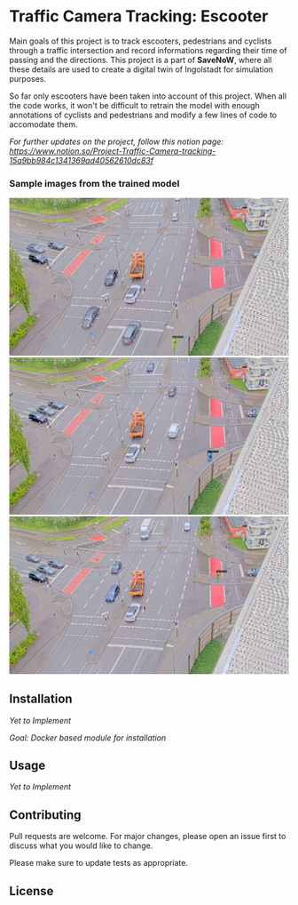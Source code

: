 # Traffic Camera Tracking: Escooter

Main goals of this project is to track escooters, pedestrians and cyclists through a traffic intersection and record informations regarding their time of passing and the directions. This project is a part of **SaveNoW**, where all these details are used to create a digital twin of Ingolstadt for simulation purposes.

So far only escooters have been taken into account of this project. When all the code works, it won't be difficult to retrain the model with enough annotations of cyclists and pedestrians and modify a few lines of code to accomodate them.

*For further updates on the project, follow this notion page: https://www.notion.so/Project-Traffic-Camera-tracking-15a9bb984c1341369ad40562610dc83f*

### Sample images from the trained model

<img src="/Sample_Labels/1.png" width="600"> 
<img src="/Sample_Labels/2.png" width="600">
<img src="/Sample_Labels/3.png" width="600">

## Installation

_Yet to Implement_

_Goal: Docker based module for installation_


## Usage

_Yet to Implement_


## Contributing
Pull requests are welcome. For major changes, please open an issue first to discuss what you would like to change.

Please make sure to update tests as appropriate.

## License
